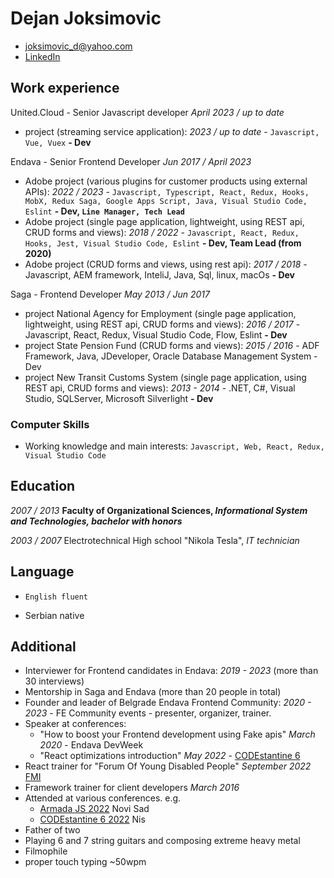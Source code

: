 # Dejan Joksimovic
* joksimovic_d@yahoo.com
* [LinkedIn](https://www.linkedin.com/in/dejan-joksimovi%C4%87-60a95782/)

## Work experience

United.Cloud - Senior Javascript developer *April 2023 / up to date*
* project (streaming service application): *2023 / up to date* - `Javascript, Vue, Vuex` <b>- Dev</b>

Endava - Senior Frontend Developer *Jun 2017 / April 2023*
* Adobe project (various plugins for customer products using external APIs): *2022 / 2023* - `Javascript, Typescript, React, Redux, Hooks, MobX, Redux Saga, Google Apps Script, Java, Visual Studio Code, Eslint` <b>- Dev, `Line Manager, Tech Lead`</b>
* Adobe project (single page application, lightweight, using REST api, CRUD forms and views): *2018 / 2022* - `Javascript, React, Redux, Hooks, Jest, Visual Studio Code, Eslint` <b>- Dev, Team Lead (from 2020)</b>
* Adobe project (CRUD forms and views, using rest api): *2017 / 2018* - Javascript, AEM framework, InteliJ, Java, Sql, linux, macOs <b>- Dev</b>

Saga - Frontend Developer *May 2013 / Jun 2017*
* project National Agency for Employment (single page application, lightweight, using REST api, CRUD forms and views): *2016 / 2017* - Javascript, React, Redux, Visual Studio Code, Flow, Eslint <b>- Dev</b>
* project State Pension Fund (CRUD forms and views): *2015 / 2016* - ADF Framework, Java, JDeveloper, Oracle Database Management System - Dev
* project New Transit Customs System (single page application, using REST api, CRUD forms and views): *2013 - 2014* - .NET, C#, Visual Studio, SQLServer, Microsoft Silverlight <b>- Dev</b>

### Computer Skills
* Working knowledge and main interests: 
`Javascript, Web, React, Redux, Visual Studio Code`

## Education

*2007 / 2013*
__Faculty of Organizational Sciences, *Informational System and Technologies, bachelor with honors*__

*2003 / 2007*
Electrotechnical High school "Nikola Tesla", *IT technician*

## Language

* `English fluent`

* Serbian native

## Additional

* Interviewer for Frontend candidates in Endava: *2019 - 2023* (more than 30 interviews)
* Mentorship in Saga and Endava (more than 20 people in total)
* Founder and leader of Belgrade Endava Frontend Community: *2020 - 2023* - FE Community events - presenter, organizer, trainer.
* Speaker at conferences:
    * "How to boost your Frontend development using Fake apis" *March 2020* - Endava DevWeek
    * "React optimizations introduction" *May 2022* - [CODEstantine 6](https://codestantine.com/dejan-joksimovic/)
* React trainer for "Forum Of Young Disabled People" *September 2022* [FMI](https://fmi.rs/)
* Framework trainer for client developers *March 2016*
* Attended at various conferences. e.g.
   * [Armada JS 2022](https://armada-js.com/) Novi Sad
   * [CODEstantine 6 2022](https://codestantine.com/codestantine-6/) Nis 
* Father of two
* Playing 6 and 7 string guitars and composing extreme heavy metal
* Filmophile
* proper touch typing ~50wpm
